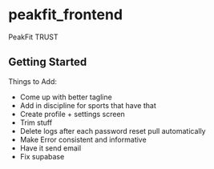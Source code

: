 # peakfit_frontend

PeakFit TRUST

## Getting Started

Things to Add:
- Come up with better tagline
- Add in discipline for sports that have that
- Create profile + settings screen
- Trim stuff
- Delete logs after each password reset pull automatically 
- Make Error consistent and informative
- Have it send email 
- Fix supabase